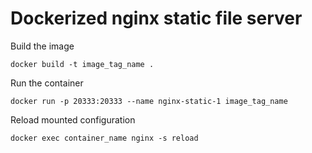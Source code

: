 # Dockerized nginx static file server


Build the image
```
docker build -t image_tag_name .
```

Run the container

```
docker run -p 20333:20333 --name nginx-static-1 image_tag_name
```

Reload mounted configuration

```
docker exec container_name nginx -s reload
```

